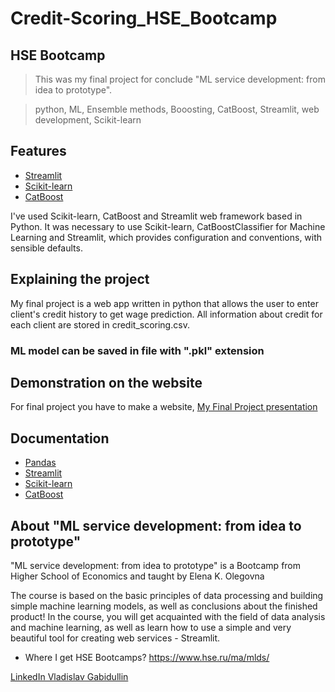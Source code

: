 # Credit-Scoring_HSE_Bootcamp

## HSE Bootcamp
>This was my final project for conclude "ML service development: from idea to prototype".

>python, ML, Ensemble methods, Booosting, CatBoost, Streamlit, web development, Scikit-learn
## Features

- [Streamlit]([https://flask.palletsprojects.com/en/2.2.x/](https://docs.streamlit.io/))
- [Scikit-learn](https://scikit-learn.org/stable/)
- [CatBoost](https://catboost.ai/en/docs/)

I've used Scikit-learn, CatBoost and Streamlit web framework based in Python.
It was necessary to use Scikit-learn, CatBoostClassifier for Machine Learning and Streamlit, which provides configuration and conventions, with sensible defaults.

## Explaining the project
My final project is a web app written in python that allows the user to enter client's credit history to get wage prediction.
All information about credit for each client are stored in credit_scoring.csv.


### ML model can be saved in file with ".pkl" extension


## Demonstration on the website
For final project you have to make a website,
[My Final Project presentation](https://???)

## Documentation
- [Pandas](https://pandas.pydata.org/docs/)
- [Streamlit](https://docs.streamlit.io/)
- [Scikit-learn](https://scikit-learn.org/stable/)
- [CatBoost](https://catboost.ai/en/docs/)

## About "ML service development: from idea to prototype"
"ML service development: from idea to prototype" is a Bootcamp from Higher School of Economics and taught by Elena K. Olegovna

The course is based on the basic principles of data processing and building simple machine learning models, as well as conclusions about the finished product! In the course, you will get acquainted with the field of data analysis and machine learning, as well as learn how to use a simple and very beautiful tool for creating web services - Streamlit.

- Where I get HSE Bootcamps?
https://www.hse.ru/ma/mlds/

[LinkedIn Vladislav Gabidullin](https://www.linkedin.com/in/vladislav-gabidullin-76b0501b6/)
